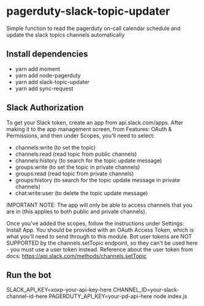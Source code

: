 # pagerduty-slack-topic-updater

Simple function to read the pagerduty on-call calendar schedule and update the slack topics channels automatically

## Install dependencies

*   yarn add moment
*   yarn add node-pagerduty
*   yarn add slack-topic-updater
*   yarn add sync-request

## Slack Authorization 

To get your Slack token, create an app from api.slack.com/apps. After making it to the app management screen, from Features: OAuth & Permissions, and then under Scopes, you'll need to select:

*   channels:write (to set the topic)
*   channels:read (read topic from public channels)
*   channels:history (to search for the topic update message)
*   groups:write (to set the topic in private channels)
*   groups:read (read topic from private channels)
*   groups:history (to search for the topic update message in private channels)
*   chat:write:user (to delete the topic update message)

IMPORTANT NOTE: The app will only be able to access channels that you are in (this applies to both public and private channels).

Once you've added the scopes, follow the instructions under Settings: Install App. You should be provided with an OAuth Access Token, which is what you'll need to send through to this module. Bot user tokens are NOT SUPPORTED by the channels.setTopic endpoint, so they can't be used here - you must use a user token instead. Reference about the user token from docs: https://api.slack.com/methods/channels.setTopic

## Run the bot
SLACK_API_KEY=xoxp-your-api-key-here CHANNEL_ID=your-slack-channel-id-here PAGERDUTY_API_KEY=your-pd-api-here node index.js
